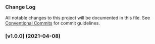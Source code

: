 ### Change Log

All notable changes to this project will be documented in this file.
See [Conventional Commits](https://conventionalcommits.org) for commit guidelines.

### [v1.0.0] (2021-04-08)
